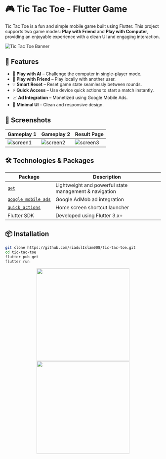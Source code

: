 # 🎮 Tic Tac Toe - Flutter Game

Tic Tac Toe is a fun and simple mobile game built using Flutter. This project supports two game modes: **Play with Friend** and **Play with Computer**, providing an enjoyable experience with a clean UI and engaging interaction.

![Tic Tac Toe Banner](https://raw.githubusercontent.com/riadulIslam008/images/main/tic-tac-toe-banner.jpg)

## 🚀 Features

- 🧠 **Play with AI** – Challenge the computer in single-player mode.
- 👥 **Play with Friend** – Play locally with another user.
- 💡 **Smart Reset** – Reset game state seamlessly between rounds.
- ⚡️ **Quick Access** – Use device quick actions to start a match instantly.
- 📈 **Ad Integration** – Monetized using Google Mobile Ads.
- 🎯 **Minimal UI** – Clean and responsive design.

## 📱 Screenshots

| Gameplay 1 | Gameplay 2 | Result Page |
|-----------|------------|-------------|
| ![screen1](https://raw.githubusercontent.com/riadulIslam008/images/main/ticTacToe1.webp) | ![screen2](https://raw.githubusercontent.com/riadulIslam008/images/main/ticTacToe2.webp) | ![screen3](https://raw.githubusercontent.com/riadulIslam008/images/main/ticTacToe3.webp) |

## 🛠️ Technologies & Packages

| Package | Description |
|--------|-------------|
| [`get`](https://pub.dev/packages/get) | Lightweight and powerful state management & navigation |
| [`google_mobile_ads`](https://pub.dev/packages/google_mobile_ads) | Google AdMob ad integration |
| [`quick_actions`](https://pub.dev/packages/quick_actions) | Home screen shortcut launcher |
| Flutter SDK | Developed using Flutter 3.x+

## 📦 Installation

```bash
git clone https://github.com/riadulIslam008/tic-tac-toe.git
cd tic-tac-toe
flutter pub get
flutter run
```


<p  align="center">
 <img src="https://user-images.githubusercontent.com/73518920/132406927-74d61437-8f2d-4600-9cf4-a0ba340284ce.gif" height= "300">
 <img src="https://user-images.githubusercontent.com/73518920/149096671-5fc6d323-10d1-46fc-9f72-516cad251632.gif" height= "300" >
 </p>



